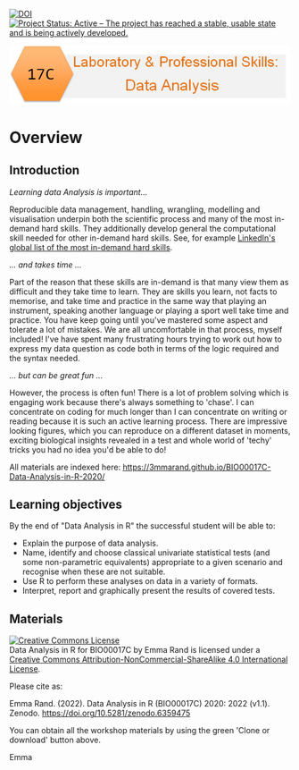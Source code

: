 [![DOI](https://zenodo.org/badge/DOI/10.5281/zenodo.6359475.svg)](https://doi.org/10.5281/zenodo.6359475) [![Project Status: Active – The project has reached a stable, usable state and is being actively developed.](https://www.repostatus.org/badges/latest/active.svg)](https://www.repostatus.org/#active) 

![](pics/17C.png)

# Overview

## Introduction

*Learning data Analysis is important...*

Reproducible data management, handling, wrangling, modelling and visualisation underpin both the scientific process and many of the most in-demand hard skills. They additionally develop general the computational skill needed for other in-demand hard skills. See, for example [LinkedIn's global list of the most in-demand hard skills](https://business.linkedin.com/talent-solutions/blog/trends-and-research/2020/most-in-demand-hard-and-soft-skills).

*... and takes time ...*

Part of the reason that these skills are in-demand is that many view them as difficult and they take time to learn. They are skills you learn, not facts to memorise, and take time and practice in the same way that playing an instrument, speaking another language or playing a sport well take time and practice. You have keep going until you've mastered some aspect and tolerate a lot of mistakes. We are all uncomfortable in that process, myself included! I've have spent many frustrating hours trying to work out how to express my data question as code both in terms of the logic required and the syntax needed.

*... but can be great fun ...*

However, the process is often fun! There is a lot of problem solving which is engaging work because there's always something to 'chase'. I can concentrate on coding for much longer than I can concentrate on writing or reading because it is such an active learning process. There are impressive looking figures, which you can reproduce on a different dataset in moments, exciting biological insights revealed in a test and whole world of 'techy' tricks you had no idea you'd be able to do!

All materials are indexed here: <https://3mmarand.github.io/BIO00017C-Data-Analysis-in-R-2020/>

## **Learning objectives**

By the end of "Data Analysis in R" the successful student will be able to:

-   Explain the purpose of data analysis.
-   Name, identify and choose classical univariate statistical tests (and some non-parametric equivalents) appropriate to a given scenario and recognise when these are not suitable.
-   Use R to perform these analyses on data in a variety of formats.
-   Interpret, report and graphically present the results of covered tests.

## Materials

<a rel="license" href="http://creativecommons.org/licenses/by-nc-sa/4.0/"><img src="https://i.creativecommons.org/l/by-nc-sa/4.0/88x31.png" alt="Creative Commons License" style="border-width:0"/></a><br /><span xmlns:dct="http://purl.org/dc/terms/" property="dct:title">Data Analysis in R for BIO00017C</span> by <span xmlns:cc="http://creativecommons.org/ns#" property="cc:attributionName">Emma Rand</span> is licensed under a <a rel="license" href="http://creativecommons.org/licenses/by-nc-sa/4.0/">Creative Commons Attribution-NonCommercial-ShareAlike 4.0 International License</a>.

Please cite as:

Emma Rand. (2022). Data Analysis in R (BIO00017C) 2020: 2022 (v1.1). Zenodo. https://doi.org/10.5281/zenodo.6359475

You can obtain all the workshop materials by using the green 'Clone or download' button above.

Emma
